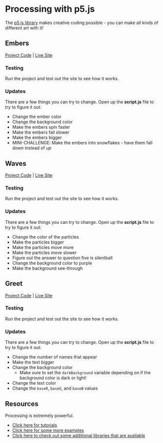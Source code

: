 # Processing with p5.js
The [p5.js library](https://p5js.org/) makes creative coding possible - you can make all kinds of different art with it! 

## Embers
[Project Code](https://vscodeedu.com/rkzJdZ7VeNOxRnoLfIyH) | [Live Site](https://hylandtechclub.com/showcase/UCS/Embers/)

### Testing
Run the project and test out the site to see how it works.

### Updates
There are a few things you can try to change. Open up the **script.js** file to try to figure it out:

- Change the ember color
- Change the background color
- Make the embers spin faster
- Make the embers fall slower
- Make the embers bigger
- MINI-CHALLENGE: Make the embers into snowflakes - have them fall _down_ instead of _up_

## Waves
[Project Code](https://vscodeedu.com/xzT2ybtous9ySxThnb9Z) | [Live Site](https://hylandtechclub.com/showcase/UCS/Waves/)

### Testing
Run the project and test out the site to see how it works.

### Updates
There are a few things you can try to change. Open up the **script.js** file to try to figure it out:

- Change the color of the particles
- Make the particles bigger
- Make the particles move more
- Make the particles move slower
- Figure out the answer to question five is silentball
- Change the background color to purple
- Make the background see-through

## Greet
[Project Code](https://vscodeedu.com/MF5jrNjnQRkOcGxcaWuY) | [Live Site](https://hylandtechclub.com/showcase/UCS/Greet/)

### Testing
Run the project and test out the site to see how it works.

### Updates
There are a few things you can try to change. Open up the **script.js** file to try to figure it out:

- Change the number of names that appear
- Make the text bigger
- Change the background color
    - Make sure to set the `darkBackground` variable depending on if the background color is dark or light!
- Change the text color
- Change the `baseR`, `baseG`, and `baseB` values

## Resources
Processing is extremely powerful.

- [Click here for tutorials](https://p5js.org/learn/)
- [Click here for some more examples](https://p5js.org/examples/)
- [Click here to check out some additional libraries that are available](https://p5js.org/libraries/)
